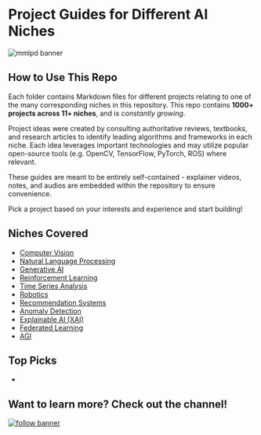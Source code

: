 # Project Guides for Different AI Niches
![mmlpd banner](https://github.com/user-attachments/assets/46707320-f813-44d8-8683-02a2ee1c67cc)
## How to Use This Repo
Each folder contains Markdown files for different projects relating to one of the many corresponding niches in this repository. This repo contains **1000+ projects across 11+ niches**, and is _constantly growing_. 

Project ideas were created by consulting authoritative reviews, textbooks, and research articles to identify leading algorithms and frameworks in each niche. Each idea leverages important technologies and may utilize popular open-source tools (e.g. OpenCV, TensorFlow, PyTorch, ROS) where relevant.

These guides are meant to be entirely self-contained - explainer videos, notes, and audios are embedded within the repository to ensure convenience.

Pick a project based on your interests and experience and start building!

## Niches Covered
* [Computer Vision](https://github.com/t-nair/ai-project-guides/blob/main/computer_vision/computer_vision.md)
* [Natural Language Processing](https://github.com/t-nair/ai-project-guides/blob/main/natural_language_processing/nlp.md)
* [Generative AI](https://github.com/t-nair/ai-project-guides/blob/main/generative_ai/gen-ai.md)
* [Reinforcement Learning](https://github.com/t-nair/ai-project-guides/blob/main/reinforcement_learning/reinforcement-learning.md)
* [Time Series Analysis](https://github.com/t-nair/ai-project-guides/blob/main/time_series_analysis/time-series-analysis.md)
* [Robotics](https://github.com/t-nair/ai-project-guides/blob/main/robotics/robotics.md)
* [Recommendation Systems](https://github.com/t-nair/ai-project-guides/blob/main/recommendation_systems/recommendation-systems.md)
* [Anomaly Detection](https://github.com/t-nair/ai-project-guides/blob/main/anomaly_detection/anomaly_detection.md)
* [Explainable AI (XAI)](https://github.com/t-nair/ai-project-guides/blob/main/explainable_ai/xai.md)
* [Federated Learning](https://github.com/t-nair/ai-project-guides/blob/main/federated_learning/federated-learning.md)
* [AGI](https://github.com/t-nair/ai-project-guides/blob/main/agi/agi.md)

## Top Picks
* 
## Want to learn more? Check out the channel!
[![follow banner](https://github.com/user-attachments/assets/d1b3ca08-dfea-403d-b4f1-613cedb83e11)](https://linktr.ee/mlinguist)


